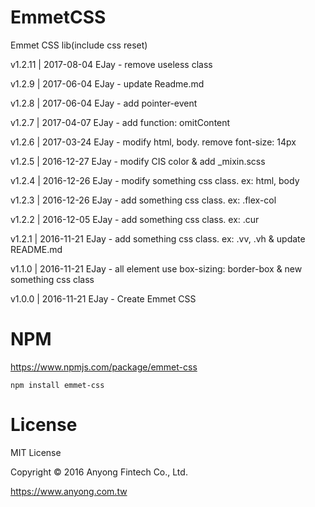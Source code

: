 # EmmetCSS
  Emmet CSS lib(include css reset)

  v1.2.11 | 2017-08-04 EJay - remove useless class

  v1.2.9 | 2017-06-04 EJay - update Readme.md

  v1.2.8 | 2017-06-04 EJay - add pointer-event

  v1.2.7 | 2017-04-07 EJay - add function: omitContent
  
  v1.2.6 | 2017-03-24 EJay - modify html, body. remove font-size: 14px
  
  v1.2.5 | 2016-12-27 EJay - modify CIS color & add _mixin.scss

  v1.2.4 | 2016-12-26 EJay - modify something css class. ex: html, body
  
  v1.2.3 | 2016-12-26 EJay - add something css class. ex: .flex-col

  v1.2.2 | 2016-12-05 EJay - add something css class. ex: .cur

  v1.2.1 | 2016-11-21 EJay - add something css class. ex: .vv, .vh & update README.md

  v1.1.0 | 2016-11-21 EJay - all element use box-sizing: border-box & new something css class
  
  v1.0.0 | 2016-11-21 EJay - Create Emmet CSS
  
# NPM
  https://www.npmjs.com/package/emmet-css  
```
npm install emmet-css  
```
# License
  MIT License

  Copyright © 2016 Anyong Fintech Co., Ltd.

  https://www.anyong.com.tw
